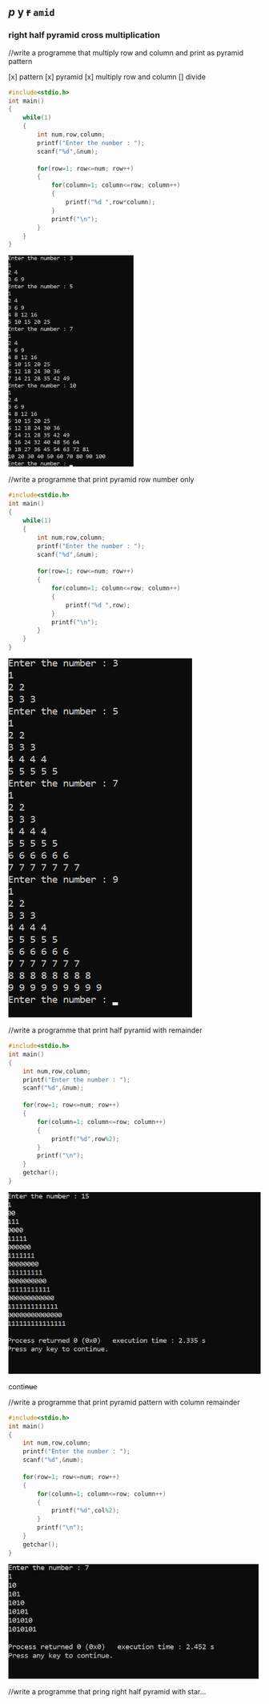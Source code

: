 <!-- Markdown Tutorial-->

_p_ __y__ ~~r~~ `amid`
---

### right half pyramid cross multiplication

//write a programme that multiply row and column and print as pyramid pattern

[x] pattern
[x] pyramid
[x] multiply row and column
[] divide

```c
#include<stdio.h>
int main()
{
    while(1)
    {
        int num,row,column;
        printf("Enter the number : ");
        scanf("%d",&num);

        for(row=1; row<=num; row++)
        {
            for(column=1; column<=row; column++)
            {
                printf("%d ",row*column);
            }
            printf("\n");
        }
    }
}
```  
<!--![Demo](./images/multiplicationpyramid.png)-->

<img src="./images/multiplicationpyramid.png" width="250" title="demo"/>

//write a programme that print pyramid row number only

```c
#include<stdio.h>
int main()
{
    while(1)
    {
        int num,row,column;
        printf("Enter the number : ");
        scanf("%d",&num);

        for(row=1; row<=num; row++)
        {
            for(column=1; column<=row; column++)
            {
                printf("%d ",row);
            }
            printf("\n");
        }
    }
}
```  
<img src="./images/row.png" widh="300" title="demo"/>

</br>

//write a programme that print half pyramid with remainder

```c
#include<stdio.h>
int main()
{
    int num,row,column;
    printf("Enter the number : ");
    scanf("%d",&num);

    for(row=1; row<=num; row++)
    {
        for(column=1; column<=row; column++)
        {
            printf("%d",row%2);
        }
        printf("\n");
    }
    getchar();
}
```

![remainder](./images/remainder.png)

conti~~nue~~

//write a programme that print pyramid pattern with column remainder

```c
#include<stdio.h>
int main()
{
    int num,row,column;
    printf("Enter the number : ");
    scanf("%d",&num);

    for(row=1; row<=num; row++)
    {
        for(column=1; column<=row; column++)
        {
            printf("%d",col%2);
        }
        printf("\n");
    }
    getchar();
}
```  

<img src="./images/remaindercolumn.png" width="500" title="remaindercolumn" />  

//write a programme that pring right half pyramid with star...